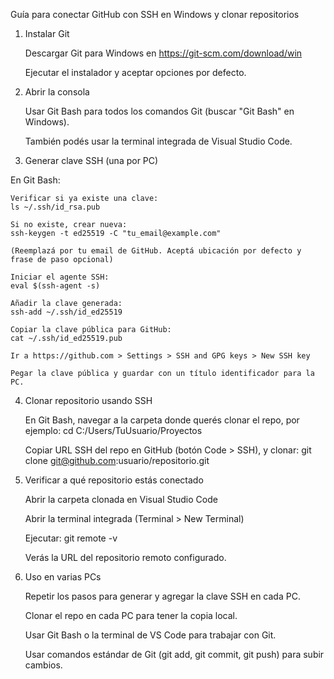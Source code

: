 Guía para conectar GitHub con SSH en Windows y clonar repositorios
1. Instalar Git

    Descargar Git para Windows en https://git-scm.com/download/win

    Ejecutar el instalador y aceptar opciones por defecto.

2. Abrir la consola

    Usar Git Bash para todos los comandos Git (buscar "Git Bash" en Windows).

    También podés usar la terminal integrada de Visual Studio Code.

3. Generar clave SSH (una por PC)

En Git Bash:

    Verificar si ya existe una clave:
    ls ~/.ssh/id_rsa.pub

    Si no existe, crear nueva:
    ssh-keygen -t ed25519 -C "tu_email@example.com"

    (Reemplazá por tu email de GitHub. Aceptá ubicación por defecto y frase de paso opcional)

    Iniciar el agente SSH:
    eval $(ssh-agent -s)

    Añadir la clave generada:
    ssh-add ~/.ssh/id_ed25519

    Copiar la clave pública para GitHub:
    cat ~/.ssh/id_ed25519.pub

    Ir a https://github.com > Settings > SSH and GPG keys > New SSH key

    Pegar la clave pública y guardar con un título identificador para la PC.

4. Clonar repositorio usando SSH

    En Git Bash, navegar a la carpeta donde querés clonar el repo, por ejemplo:
    cd C:/Users/TuUsuario/Proyectos

    Copiar URL SSH del repo en GitHub (botón Code > SSH), y clonar:
    git clone git@github.com:usuario/repositorio.git

5. Verificar a qué repositorio estás conectado

    Abrir la carpeta clonada en Visual Studio Code

    Abrir la terminal integrada (Terminal > New Terminal)

    Ejecutar:
    git remote -v

    Verás la URL del repositorio remoto configurado.

6. Uso en varias PCs

    Repetir los pasos para generar y agregar la clave SSH en cada PC.

    Clonar el repo en cada PC para tener la copia local.

    Usar Git Bash o la terminal de VS Code para trabajar con Git.

    Usar comandos estándar de Git (git add, git commit, git push) para subir cambios.
